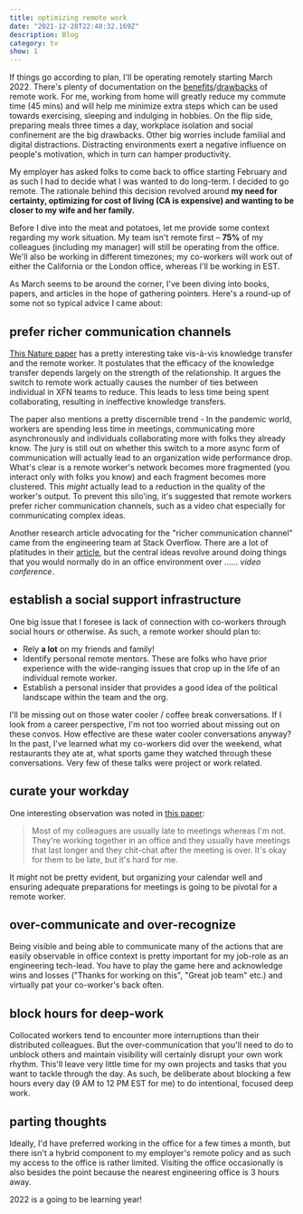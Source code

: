 ```yaml
---
title: optimizing remote work
date: "2021-12-28T22:40:32.169Z"
description: Blog
category: tv
show: 1
---
```


If things go according to plan, I'll be operating remotely starting March 2022. There's plenty of documentation on the [benefits](https://www.forbes.com/sites/laurelfarrer/2020/02/12/top-5-benefits-of-remote-work-for-companies/)/[drawbacks](https://fortune.com/2021/04/17/remote-work-home-hybrid-model-future/) of remote work. For me, working from home will greatly reduce my commute time (45 mins) and will help me minimize extra steps which can be used towards exercising, sleeping and indulging in hobbies. On the flip side, preparing meals three times a day, workplace isolation and social confinement are the big drawbacks. Other big worries include familial and digital distractions. Distracting environments exert a negative influence on people's motivation, which in turn can hamper productivity. 

My employer has asked folks to come back to office starting February and as such I had to decide what I was wanted to do long-term. I decided to go remote. The rationale behind this decision revolved around **my need for certainty, optimizing for cost of living (CA is expensive) and wanting to be closer to my wife and her family.** 

Before I dive into the meat and potatoes, let me provide some context regarding my work situation. My team isn't remote first – **75%** of my colleagues (including my manager) will still be operating from the office. We'll also be working in different timezones; my co-workers will work out of either the California or the London office, whereas I'll be working in EST.

As March seems to be around the corner, I've been diving into books, papers, and articles in the hope of gathering pointers. Here's a round-up of some not so typical advice I came about: 

## prefer richer communication channels 

[This Nature paper](https://www.nature.com/articles/s41562-021-01196-4) has a pretty interesting take vis-à-vis knowledge transfer and the remote worker. It postulates that the efficacy of the knowledge transfer depends largely on the strength of the relationship. It argues the switch to remote work actually causes the number of ties between individual in XFN teams to reduce. This leads to less time being spent collaborating, resulting in ineffective knowledge transfers.

The paper also mentions a pretty discernible trend - In the pandemic world, workers are spending less time in meetings, communicating more asynchronously and individuals collaborating more with folks they already know. The jury is still out on whether this switch to a more async form of communication will actually lead to an organization wide performance drop. What's clear is a remote worker's network becomes more fragmented (you interact only with folks you know) and each fragment becomes more clustered. This *might* actually lead to a reduction in the quality of the worker's output. To prevent this silo'ing, it's suggested that remote workers prefer richer communication channels, such as a video chat especially for communicating complex ideas. 

Another research article advocating for the "richer communication channel" came from the engineering team at Stack Overflow. There are a lot of platitudes in their [article](https://dl.acm.org/doi/10.1145/3410627), but the central ideas revolve around doing things that you would normally do in an office environment over ...... *video conference*.

## establish a social support infrastructure

One big issue that I foresee is lack of connection with co-workers through social hours or otherwise. As such, a remote worker should plan to:

- Rely **a lot** on my friends and family!
- Identify personal remote mentors. These are folks who have prior experience with the wide-ranging issues that crop up in the life of an individual remote worker. 
- Establish a personal insider that provides a good idea of the political landscape within the team and the org. 

I'll be missing out on those water cooler / coffee break conversations. If I look from a career perspective, I'm not too worried about missing out on these convos. How effective are these water cooler conversations anyway? In the past, I've learned what my co-workers did over the weekend, what restaurants they ate at, what sports game they watched through these conversations. Very few of these talks were project or work related. 

## curate your workday

One interesting observation was noted in [this paper](https://dl.acm.org/doi/10.1145/2145204.2145393):

> Most of my colleagues are usually late to meetings whereas I'm not. They're working together in an office and they usually have meetings that last longer and they chit-chat after the meeting is over. It's okay for them to be late, but it's hard for me.

It might not be pretty evident, but organizing your calendar well and ensuring adequate preparations for meetings is going to be pivotal for a remote worker.

## over-communicate and over-recognize

Being visible and being able to communicate many of the actions that are easily observable in office context is pretty important for my job-role as an engineering tech-lead. You have to play the game here and acknowledge wins and losses ("Thanks for working on this", "Great job team" etc.) and virtually pat your co-worker's back often.

## block hours for deep-work

Collocated workers tend to encounter more interruptions than their distributed colleagues. But the over-communication that you'll need to do to unblock others and maintain visibility will certainly disrupt your own work rhythm. This'll leave very little time for my own projects and tasks that you want to tackle through the day. As such, be deliberate about blocking a few hours every day (9 AM to 12 PM EST for me) to do intentional, focused deep work. 

## parting thoughts

Ideally, I'd have preferred working in the office for a few times a month, but there isn't a hybrid component to my employer's remote policy and as such my access to the office is rather limited. Visiting the office occasionally is also besides the point because the nearest engineering office is 3 hours away.

2022 is a going to be learning year!
  
